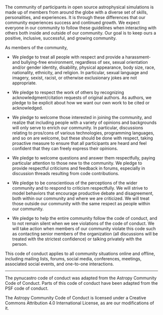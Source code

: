 The community of participants in open source astrophysical simulations is
made up of members from around the globe with a diverse set of skills,
personalities, and experiences. It is through these differences that
our community experiences success and continued growth. We expect
everyone in our community to follow these guidelines when interacting
with others both inside and outside of our community. Our goal is to
keep ours a positive, inclusive, successful, and growing community.

As members of the community,

* We pledge to treat all people with respect and provide a harassment-
  and bullying-free environment, regardless of sex, sexual orientation
  and/or gender identity, disability, physical appearance, body size,
  race, nationality, ethnicity, and religion. In particular, sexual
  language and imagery, sexist, racist, or otherwise exclusionary
  jokes are not appropriate.

* We pledge to respect the work of others by recognizing
  acknowledgment/citation requests of original authors. As authors, we
  pledge to be explicit about how we want our own work to be cited or
  acknowledged.

* We pledge to welcome those interested in joining the community, and
  realize that including people with a variety of opinions and
  backgrounds will only serve to enrich our community. In particular,
  discussions relating to pros/cons of various technologies,
  programming languages, and so on are welcome, but these should be
  done with respect, taking proactive measure to ensure that all
  participants are heard and feel confident that they can freely
  express their opinions.

* We pledge to welcome questions and answer them respectfully, paying
  particular attention to those new to the community. We pledge to
  provide respectful criticisms and feedback in forums, especially in
  discussion threads resulting from code contributions.

* We pledge to be conscientious of the perceptions of the wider
  community and to respond to criticism respectfully. We will strive
  to model behaviors that encourage productive debate and
  disagreement, both within our community and where we are
  criticized. We will treat those outside our community with the same
  respect as people within our community.

* We pledge to help the entire community follow the code of conduct,
  and to not remain silent when we see violations of the code of
  conduct. We will take action when members of our community violate
  this code such as contacting senior members of the organization (all
  discussions will be treated with the strictest confidence) or
  talking privately with the person.

This code of conduct applies to all community situations online and
offline, including mailing lists, forums, social media, conferences,
meetings, associated social events, and one-to-one interactions.

----

The pynucastro code of conduct was adapted from the Astropy Community
Code of Conduct.  Parts of this code of conduct have been adapted from
the PSF code of conduct.

The Astropy Community Code of Conduct is licensed under a Creative
Commons Attribution 4.0 International License, as are our
modifications of it.
